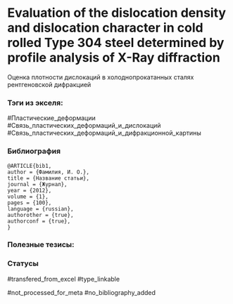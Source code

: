 # Evaluation of the dislocation density and dislocation character in cold rolled Type 304 steel determined by profile analysis of X-Ray diffraction
 
Оценка плотности дислокаций в холоднопрокатанных сталях рентгеновской дифракцией

### Тэги из экселя:
#Пластические_деформации
#Связь_пластических_деформаций_и_дислокаций 
#Связь_пластических_деформаций_и_дифракционной_картины 

### Библиография
```
@ARTICLE{bib1,
author = {Фамилия, И. О.},
title = {Название статьи},
journal = {Журнал},
year = {2012},
volume = {1},
pages = {100},
language = {russian},
authorother = {true},
authorconf = {true},
}
```

### Полезные тезисы:

### Статусы
#transfered_from_excel 
#type_linkable 

#not_processed_for_meta
#no_bibliography_added